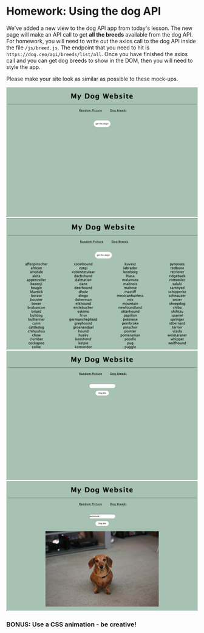 # Homework: Using the dog API

We've added a new view to the dog API app from today's lesson. The new page will make an API call to get **all the breeds** available from the dog API. For homework, you will need to write out the axios call to the dog API inside the file `/js/breed.js`. The endpoint that you need to hit is `https://dog.ceo/api/breeds/list/all`. Once you have finished the axios call and you can get dog breeds to show in the DOM, then you will need to style the app.

Please make your site look as similar as possible to these mock-ups.

<img src="./mockups/mockup-1.png" width="700px">
<img src="./mockups/mockup-2.png" width="700px">
<img src="./mockups/mockup-3.png" width="700px">
<img src="./mockups/mockup-4.png" width="700px">



### BONUS: Use a CSS animation - be creative!
